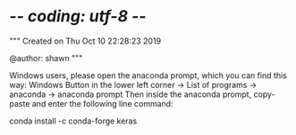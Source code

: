 # -*- coding: utf-8 -*-
"""
Created on Thu Oct 10 22:28:23 2019

@author: shawn
"""

Windows users, please open the anaconda prompt, which you can find this way:
Windows Button in the lower left corner -> List of programs -> anaconda -> anaconda prompt
Then inside the anaconda prompt, copy-paste and enter the following line command:

conda install -c conda-forge keras